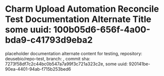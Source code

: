 # Charm Upload Automation Reconcile Test Documentation Alternate Title some uuid: 100b05d6-656f-4a00-bda9-c41793d9eba2
 placeholder documentation alternate content for testing,  repository: deusebio/repo-test,  branch: ,  commit sha: 7273f58df7c2c44bc0b547a7a99f3c721a323c2e,  some uuid: 920141be-90ea-4401-94ab-f715b253bed6
